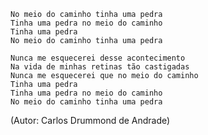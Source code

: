     No meio do caminho tinha uma pedra
    Tinha uma pedra no meio do caminho
    Tinha uma pedra
    No meio do caminho tinha uma pedra

    Nunca me esquecerei desse acontecimento
    Na vida de minhas retinas tão castigadas
    Nunca me esquecerei que no meio do caminho
    Tinha uma pedra
    Tinha uma pedra no meio do caminho
    No meio do caminho tinha uma pedra

(Autor: Carlos Drummond de Andrade)
